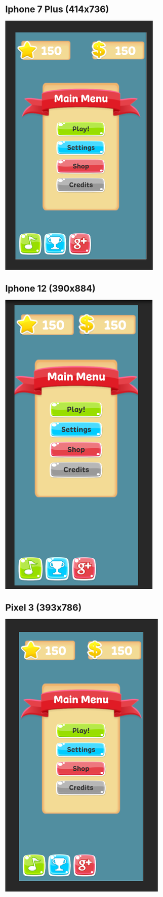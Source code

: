 # Iphone 7 Plus (414x736)
![IP7PLUS](https://github.com/hypepoly-internship-2023/duy-phuc-assessment-6/blob/develop/Demo/Iphone%207%20Plus.PNG)
# Iphone 12 (390x884)
![IP12](https://github.com/hypepoly-internship-2023/duy-phuc-assessment-6/blob/develop/Demo/Iphone%2012.PNG)
# Pixel 3 (393x786)
![PX3](https://github.com/hypepoly-internship-2023/duy-phuc-assessment-6/blob/develop/Demo/Pixel%203.PNG)
